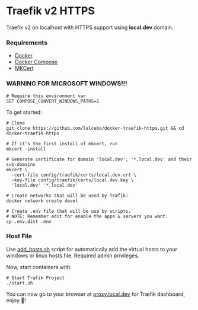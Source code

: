 # Traefik v2 HTTPS

Traefik v2 on localhost with HTTPS support using **local.dev** domain.

### Requirements

- [Docker](https://www.docker.com)
- [Docker Compose](https://docs.docker.com/compose/install)
- [MKCert](https://github.com/FiloSottile/mkcert)

### WARNING FOR MICROSOFT WINDOWS!!!

```shell
# Require this environment var
SET COMPOSE_CONVERT_WINDOWS_PATHS=1
```

To get started:

```shell
# Clone
git clone https://github.com/lalcebo/docker-traefik-https.git && cd docker-traefik-https

# If it's the first install of mkcert, run
mkcert -install

# Generate certificate for domain 'local.dev', '*.local.dev' and their sub-domains
mkcert \
  -cert-file config/traefik/certs/local.dev.crt \
  -key-file config/traefik/certs/local.dev.key \
  'local.dev' '*.local.dev'

# Create networks that will be used by Træfik:
docker network create devel

# Create .env file that will be use by scripts.
# NOTE: Remember edit for enable the apps & servers you want.
cp .env.dist .env
```

### Host File

Use [add_hosts.sh](add_hosts.sh) script for automatically add the virtual hosts to your windows or linux hosts file. Required admin privileges.

Now, start containers with:

```shell
# Start Træfik Project
./start.sh
```

You can now go to your browser at [proxy.local.dev](https://proxy.local.dev) for Træfik dashboard, enjoy 🚀!
